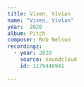 ```yaml
---
title: Vixen, Vivian
name: "Vixen, Vivian"
year:  2020
album: Pitch
composer: Rob Nelson
recordingz:
  - year: 2020
    source: soundcloud
    id: 1179446941 
 
---
```

